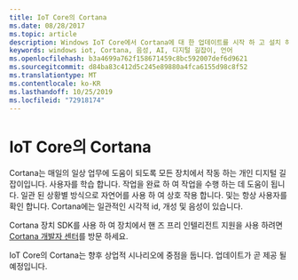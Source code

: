 ```yaml
---
title: IoT Core의 Cortana
ms.date: 08/28/2017
ms.topic: article
description: Windows IoT Core에서 Cortana에 대 한 업데이트를 시작 하 고 설치 하는 방법을 알아봅니다.
keywords: windows iot, Cortana, 음성, AI, 디지털 길잡이, 언어
ms.openlocfilehash: b3a4699a762f158671459c8bc592007def6d9621
ms.sourcegitcommit: d84ba83c412d5c245e89880a4fca6155d98c8f52
ms.translationtype: MT
ms.contentlocale: ko-KR
ms.lasthandoff: 10/25/2019
ms.locfileid: "72918174"
---
```

# <a name="cortana-on-iot-core"></a>IoT Core의 Cortana

Cortana는 매일의 일상 업무에 도움이 되도록 모든 장치에서 작동 하는 개인 디지털 길잡이입니다. 사용자를 학습 합니다. 작업을 완료 하 여 작업을 수행 하는 데 도움이 됩니다. 일관 된 상황별 방식으로 자연어를 사용 하 여 상호 작용 합니다. 및는 항상 사용자를 확인 합니다. Cortana에는 일관적인 시각적 id, 개성 및 음성이 있습니다.

Cortana 장치 SDK를 사용 하 여 장치에서 핸 즈 프리 인텔리전트 지원을 사용 하려면 [Cortana 개발자 센터](http://www.aka.ms/cortanadevices)를 방문 하세요.

IoT Core의 Cortana는 향후 상업적 시나리오에 중점을 둡니다. 업데이트가 곧 제공 될 예정입니다. 

<!--
> [!VIDEO https://channel9.msdn.com/Blogs/One-Dev-Minute/Cortana-on-Windows-10-IoT-Core/player]

To use Cortana:

-   The device must have internet connection.

-   The user must have a Microsoft account (MSA) which is in the form of
    [alias@outlook.com, alias@hotmail.com](mailto:alias@outlook.com,%20alias@hotmail.com) or <alias@live.com>.

-   The user is required to sign in using their MSA on the device to utilize Cortana.

-   The device must have a display.

-   A microphone and speaker are required for speech interaction with Cortana.

-   An OEM must follow the guidance provided for the design and development of audio input devices outlined in the [Microsoft Speech Platform](https://msdn.microsoft.com/library/windows/hardware/dn915051(v=vs.85).aspx) Specification.

## Use the Cortana Function on IoT Core

This document describes how to enable and utilize Cortana on IoT Core. Makers and OEMs can now leverage the capabilities of Cortana to build even smarter, connected IoT devices.

### Hardware List

Windows 10 IoT Core can be run on a [list of IoT devices](../learn-about-hardware/SoCsAndCustomBoards.md).

Any microphone and speaker you select to use with the your IoT devices should work with Cortana. For better speech recognition
quality, here is a recommended list of hardware that has been tested.

**Microphone**

* Blue Snowball iCE Condensier Microphone, Carioid 
* Sound Tech CM-1000USB Table Top Conference Meeting Microphone with omni-directional stereo
* Microsoft LifeCam HD 3000

**Speaker**
* Logitech S150 USB Speakers

**USB Hub**
* Depending on your IoT device, you may need a USB hub to connect the
    peripherals (including a mouse and a keyboard)

## Getting Started

To get started with Cortana on Windows 10 IoT Core, a few additional set up steps are necessary.

### Install [Windows 10 IoT Core Dashboard](https://developer.microsoft.com/en-us/windows/iot/Downloads).

### Flash the IoT Device

[Flash your IoT Core device](https://developer.microsoft.com/en-us/windows/iot/getstarted) with the correct image. If you have trouble finding the image for
your IoT device, please go to [Windows Insider Preview Downloads](https://www.microsoft.com/en-us/software-download/windowsiot) page.

### Install Update

Once the image boots up, please open Device Portal for your device and install updates. To do this, enter `http://[device
IP]:8080/#Windows%20Update` in a browser and click on **Check for
Updates**. Apply any updates if they are available. The update process will take approximately 30-40 minutes. 
Once the updates have been downloaded and installed, click on **Restart Now**.

![Install update](../media/CortanaOnIoTCore/InstallUpdate1.png)

![Install update](../media/CortanaOnIoTCore/InstallUpdate2.png)

![Install update](../media/CortanaOnIoTCore/InstallUpdate3.png)

### Set Up the Peripherals

Connect the microphone and speakers into the USB port on your device. If
necessary, use a USB hub.

Once connected, adjust the microphone and speaker settings in Device Portal. To do this, enter `http://[device
IP]:8080/#Device%20Settings` in a browser. Under **Audio Control**, check that the microphone and speakers displayed are the ones
that are physically connected. In the image below, the speakers show **Speakers (2- USB AUDIO)** which is the **Logitech USB Speakers** and the microphone shows **Desktop Microphone (Microsoft LifeCam HD-3000)** which is the **Microsoft LifeCam HD 3000**.

Adjust the volume settings for both to be within the range of 40-70%
(Double-check that the Microphone setting is not 0.0)

![Audio setup](../media/CortanaOnIoTCore/AudioSetup.png)

> [!NOTE]
> This next step is only for Dragonboard 410c.

###  Dragonboard Only : Disable Audio Driver

To enable USB audio, you will need to disable the Qualcomm audio driver.
To do this, simply run this command in a PowerShell window under the IoT
Device administrator account:

`devcon disable "AUDD\\QCOM2468"`

### Launch Cortana

Now it’s time to launch Cortana!

During the first boot, right after Wi-Fi setting, Cortana consent will
pop up to ask for permission. To accept, click **Sure**, Cortana will be launched when you say
“Hey Cortana”. 

> [!IMPORTANT]
> If you deny consent, Cortana will not work. If you skip the acceptance, you need to go to Device Portal to enable Cortana later.

![Constent from Cortana](../media/CortanaOnIoTCore/Consent.png)

MSA sign in will pop up after consent. If you'd like to sign in, follow
her instructions on the sign in page.

Cortana should work now if you accept the Consent.

If Cortana still doesn’t work, please do the following instructions to
turn on Cortana manually.

### Start Cortana on Boot

Enter Device Portal again - to do this, enter: 
`http://<deviceIP>:8080/\#Device%20Settings` into a browser. Under Device
Settings, scroll to the bottom and check **"Start Cortana on Boot"** if it is not checked. Restart the device (top right corner of the browser
has a Power button with Restart option)


![Start Cortana](../media/CortanaOnIoTCore/StartCortana.png)

### Grant Consent

Go to Apps Manager under Device Portal - to do this, enter:
`http://<device IP>:8080/\#Apps%20manager` into a browser.
Under the list of App Names, you should see **Search** or **Cortana**.
If it's stopped, start the app (under the Actions drop down box, select
**Start**). Cortana will launch on your IoT Device

If it's your very first time launching Cortana, it will ask for consent.
To accept, click **Sure**:

> [!IMPORTANT]
> If you deny consent, Cortana will not work. 

![Consent from Cortana](../media/CortanaOnIoTCore/Consent2.png)

If you deny consent at first and want to use Cortana later, you could go
to Device Settings in the IoTCoreDefaultApp to turn on Cortana.

![Start Cortana](../media/CortanaOnIoTCore/EnableKws.png)

### Sign into MSA

Signing in with your MSA will help Cortana provide more personalized
context in her responses to you. If you deny log in, Cortana will still
work but her responses will just be more generalized.

If you'd like to sign in, follow her instructions on the sign in page.

Sign in page will only be launched at the first time you ask Cortana to
do any personal information related action. If you click ‘Maybe later’,
it will be popped up next time when you ask personal information related
question.

![Signing into MSA](../media/CortanaOnIoTCore/MSASignIn.png)

###  Sign out of MSA

If you want to sign out your MSA, please go to Device Settings in the IoTCoreDefaultApp, click ‘About Me’, then the account icon at the bottom to
sign out.

![Signing out of MSA](../media/CortanaOnIoTCore/MSASignOut.png)

### Invoking and Stopping Cortana

You can now try Cortana.

To start Cortana, say "Hey Cortana" to your microphone. Cortana on IoT
Core will now launch and you can start to talk to her. Here are some
sample queries:

Hey Cortana, What's the weather today?

Hey Cortana, what is the traffic in Seattle?

Hey Cortana, what is the stock price for Microsoft?

If you stop talking to Cortana, she will be dismissed. To start her up
again, say "Hey Cortana" followed by your query. To stop Cortana, say
"Hey Cortana, stop" to your microphone.

## Integrate Cortana in your IoT Core image
> [!NOTE]
> Cortana is only licensed for developer use and cannot be used in any commercial products.

To learn more about changing settings for region and user or speech language to build Cortana enabled images, please read our [Command Line Utils](../manage-your-device/CommandLineUtils.md) documentation.

> [!NOTE]
> Cortana will only work when region, UI language and speech
language are coherent, e.g.: `region = CA`, `UI language = en-CA` and `speech
language = en-CA`.

### Cortana Feature ID

There is one [feature ID](<https://msdn.microsoft.com/windows/hardware/commercialize/manufacture/iot/iot-core-feature-list>) for Cortana, `<Feature>IOT_CORTANA</Feature>` that an OEM needs to add this feature ID in their OEMInput XML. To enable ‘Start Cortana on Boot’ in an image, just add `<Feature>IOT_CORTANA_OBSCURELAUNCH></Feature>`; in OEMInput XML.

### Cortana Consent

OEM should add the following snippet into their own code to make sure
that consent will be launched before the user uses Cortana.

```
// Microsoft recommends replacing **QuerySourceSecondaryId=IoT** with
**QuerySourceSecondaryId=IoT\_MANUFACTURER\_DEVICE**.

// For example **QuerySourceSecondaryId=IoT\_YourCompanyName\_Toaster**

 var uri = new
 Uri(@"ms-cortana://CapabilitiesPrompt/?RequestedCapabilities=InputPersonalization,Microphone,Personalization&QuerySourceSecondaryId=IoT&QuerySource=Microphone&DismissAfterConsent=True");
 var success = await Windows.System.Launcher.LaunchUriAsync(uri);
```

### Enable Voice Activation (Keyword Spotting)

Keyword spotting, it is software keyword spotter which detects when the
user says “Hey, Cortana” .

OEM has the flexibility to decide when to enable KWS. For example, OEM
wants to enable KWS only when proximity sensor detects someone is
nearby. 

OEM will be able to set whether Cortana can be
activated by voice (listen to “Hey Cortana”). These API will only be
available in Embedded Mode to UWP applications.

Embedded mode is a restricted device mode that enables a device to gain
access to features and APIs that are otherwise restricted in UWP,
including: 

-   Background applications (aka CBT or headless apps)

-   Use of the lowLevelDevice capability APIs

-   Use of systemManagement capability APIs

The Windows.Services.Cortana.CortanaSettings will provide the following

-   An API to check if Cortana is available

-   An API to check if user has consent to voice activation for Cortana

-   an API to control Cortana voice activation (listening to “Hey
    Cortana”). 

IoT OEM has a UWP app that enables voice activation (Cortana can listen
to “Hey Cortana”) when user is close to a device. The sample below shows
how to do that.

```
private void OnUserProximitySensorApproach()

{ // leave if Cortana isn't available

  if (!Windows.Services.Cortana.CortanaSettings.IsCortanaAvailable)
 
  {
 
  return;
 
  }
 
  // enable voice activation if allowed and not already done
 
  if
  (!Windows.Services.Cortana.CortanaSettings.HasUserConsentToVoiceActivation)
 
  {
 
  // voice activation isn’t allowed by user
 
  //
 
  // Note that, user consent can be obtained by launching
 
  // ms-cortana://CapabilitiesPrompt/?RequestedCapabilities

  // =InputPersonalization,Microphone&QuerySource=

  // Microphone&QuerySourceSecondaryId=IoT
 
  return;

}

else if
(!Windows.Services.Cortana.CortanaSettings.IsVoiceActivationEnabled)

{

  Windows.Services.Cortana.CortanaSettings.IsVoiceActivationEnabled =
  true;

}

}
```

### Cortana on Windows 10 IoT Core Capabilities

Cortana on IoT Core offers reactive
experiences in the Windows 10 Creators Update. A reactive experience
occurs when the user initiates commands to cut through multiple steps to complete a task. Reactive information is provided in response to a
query.

Cortana is extensible. In addition to the native skills supported by the
Cortana application, developers can create their own skills to allow
Cortana to do more.

-   With the Windows 10 Creators Update, the following capabilities of
    Cortana will be enabled on IoT Core.

    -   Cortana skills sample list     - Reminder, To-do list, Traffic/Restuarant, Chit Chat, Dictionary, Finance, Health,News, Reference, Show Times, Calculator, Weather, Entity look up, Events, Sports,Time zone, etc.


-   Catered to devices with small- or medium-sized screens (e.g. thermostat or refrigerator), provide a voice response with optimized visual content.

-   Leverages the audio pipeline provided in the Windows 10 operating system which supports linear microphone arrays. Audio input devices should conform to the guidance outlined in the [Microsoft Speech Platform](https://msdn.microsoft.com/library/windows/hardware/dn915051(v=vs.85).aspx).

-   To wake-up Cortana the user says “Hey, Cortana.” Keyword Spotting (KWS) runs locally to receive the voice input and complete the analysis. The audio is only sent to the cloud once the keyword is spotted. User consent is needed before enabling KWS. The KWS is optimized by the Windows Speech Platform and supports multiple
    languages and regions.

-   Will support en-US only.

### Cortana Extensibility

Cortana custom skill provides the extensible capability for Cortana. The experts control the end-to-end experience, while Cortana brokers to relevant applications, websites, services and bots. Custom skills are created by developers, for example, OEM partners or ISVs.

OEMs can write a [Voice Command Definition application](https://github.com/Microsoft/Windows-universal-samples/tree/master/Samples/CortanaVoiceCommand) that allows to add local commands to Cortana.
-->

